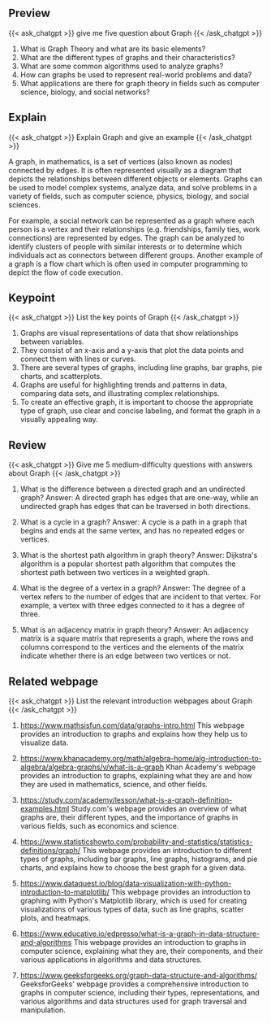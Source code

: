 ## Preview
{{< ask_chatgpt >}}
give me five question about Graph
{{< /ask_chatgpt >}}



1. What is Graph Theory and what are its basic elements?
2. What are the different types of graphs and their characteristics?
3. What are some common algorithms used to analyze graphs?
4. How can graphs be used to represent real-world problems and data?
5. What applications are there for graph theory in fields such as computer science, biology, and social networks?   

## Explain
{{< ask_chatgpt >}}
Explain Graph and give an example
{{< /ask_chatgpt >}}



A graph, in mathematics, is a set of vertices (also known as nodes) connected by edges. It is often represented visually as a diagram that depicts the relationships between different objects or elements. Graphs can be used to model complex systems, analyze data, and solve problems in a variety of fields, such as computer science, physics, biology, and social sciences.

For example, a social network can be represented as a graph where each person is a vertex and their relationships (e.g. friendships, family ties, work connections) are represented by edges. The graph can be analyzed to identify clusters of people with similar interests or to determine which individuals act as connectors between different groups. Another example of a graph is a flow chart which is often used in computer programming to depict the flow of code execution.   

## Keypoint
{{< ask_chatgpt >}}
List the key points of Graph
{{< /ask_chatgpt >}}



1. Graphs are visual representations of data that show relationships between variables.
2. They consist of an x-axis and a y-axis that plot the data points and connect them with lines or curves.
3. There are several types of graphs, including line graphs, bar graphs, pie charts, and scatterplots.
4. Graphs are useful for highlighting trends and patterns in data, comparing data sets, and illustrating complex relationships.
5. To create an effective graph, it is important to choose the appropriate type of graph, use clear and concise labeling, and format the graph in a visually appealing way.   

## Review
{{< ask_chatgpt >}}
Give me 5 medium-difficulty questions with answers about Graph
{{< /ask_chatgpt >}}



1. What is the difference between a directed graph and an undirected graph?
Answer: A directed graph has edges that are one-way, while an undirected graph has edges that can be traversed in both directions.

2. What is a cycle in a graph?
Answer: A cycle is a path in a graph that begins and ends at the same vertex, and has no repeated edges or vertices.

3. What is the shortest path algorithm in graph theory?
Answer: Dijkstra's algorithm is a popular shortest path algorithm that computes the shortest path between two vertices in a weighted graph.

4. What is the degree of a vertex in a graph?
Answer: The degree of a vertex refers to the number of edges that are incident to that vertex. For example, a vertex with three edges connected to it has a degree of three.

5. What is an adjacency matrix in graph theory?
Answer: An adjacency matrix is a square matrix that represents a graph, where the rows and columns correspond to the vertices and the elements of the matrix indicate whether there is an edge between two vertices or not.   

## Related webpage
{{< ask_chatgpt >}}
List the relevant introduction webpages about Graph
{{< /ask_chatgpt >}}



1. https://www.mathsisfun.com/data/graphs-intro.html
This webpage provides an introduction to graphs and explains how they help us to visualize data.

2. https://www.khanacademy.org/math/algebra-home/alg-introduction-to-algebra/algebra-graphs/v/what-is-a-graph
Khan Academy's webpage provides an introduction to graphs, explaining what they are and how they are used in mathematics, science, and other fields.

3. https://study.com/academy/lesson/what-is-a-graph-definition-examples.html
Study.com's webpage provides an overview of what graphs are, their different types, and the importance of graphs in various fields, such as economics and science.

4. https://www.statisticshowto.com/probability-and-statistics/statistics-definitions/graph/
This webpage provides an introduction to different types of graphs, including bar graphs, line graphs, histograms, and pie charts, and explains how to choose the best graph for a given data.

5. https://www.dataquest.io/blog/data-visualization-with-python-introduction-to-matplotlib/
This webpage provides an introduction to graphing with Python's Matplotlib library, which is used for creating visualizations of various types of data, such as line graphs, scatter plots, and heatmaps.

6. https://www.educative.io/edpresso/what-is-a-graph-in-data-structure-and-algorithms
This webpage provides an introduction to graphs in computer science, explaining what they are, their components, and their various applications in algorithms and data structures.

7. https://www.geeksforgeeks.org/graph-data-structure-and-algorithms/
GeeksforGeeks' webpage provides a comprehensive introduction to graphs in computer science, including their types, representations, and various algorithms and data structures used for graph traversal and manipulation.   

